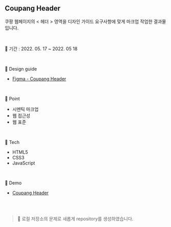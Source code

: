 ## Coupang Header
쿠팡 웹페이지의 < 헤더 > 영역을 디자인 가이드 요구사항에 맞게 마크업 작업한 결과물입니다.

<br/>

📅 기간 : 2022. 05. 17 ~ 2022. 05 18

<br/>

🎨  Design guide

* [Figma - Coupang Header](https://www.figma.com/file/bh1wPaUCZAx6DGjMMjiWoo/Zerobase-html%2Fcss04-Header)

<br/>

📌 Point

* 시멘틱 마크업
* 웹 접근성
* 웹 표준

<br/>

🔨 Tech

* HTML5
* CSS3
* JavaScript

<br/>

🔎 Demo

* [Coupang Header](https://savinpark.github.io/coupang-header/)

<br/>
<br/>

> 🔔 로컬 저장소의 문제로 새롭게 repository를 생성하였습니다.
